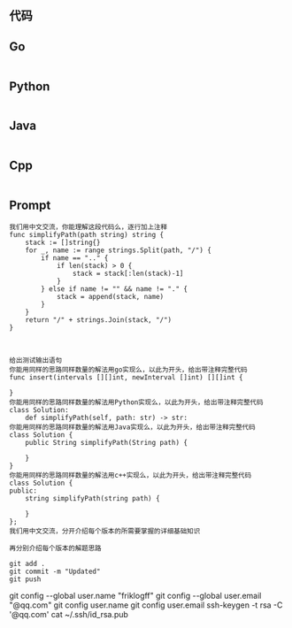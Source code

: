 ## 代码

## Go

```Go

```

## Python

```Python

```

## Java

```Java

```

## Cpp

```Cpp

```

## Prompt

```Prompt
我们用中文交流，你能理解这段代码么，逐行加上注释
func simplifyPath(path string) string {
    stack := []string{}
    for _, name := range strings.Split(path, "/") {
        if name == ".." {
            if len(stack) > 0 {
                stack = stack[:len(stack)-1]
            }
        } else if name != "" && name != "." {
            stack = append(stack, name)
        }
    }
    return "/" + strings.Join(stack, "/")
}

 

给出测试输出语句
你能用同样的思路同样数量的解法用go实现么，以此为开头，给出带注释完整代码
func insert(intervals [][]int, newInterval []int) [][]int {

}
你能用同样的思路同样数量的解法用Python实现么，以此为开头，给出带注释完整代码
class Solution:
    def simplifyPath(self, path: str) -> str:
你能用同样的思路同样数量的解法用Java实现么，以此为开头，给出带注释完整代码
class Solution {
    public String simplifyPath(String path) {

    }
}
你能用同样的思路同样数量的解法用c++实现么，以此为开头，给出带注释完整代码
class Solution {
public:
    string simplifyPath(string path) {

    }
};
我们用中文交流，分开介绍每个版本的所需要掌握的详细基础知识

再分别介绍每个版本的解题思路

git add .
git commit -m "Updated"
git push                                                                                                                                      

```

git config --global user.name "friklogff"
git config --global user.email "@qq.com"
git config user.name
git config user.email
ssh-keygen -t rsa -C '@qq.com'
cat ~/.ssh/id_rsa.pub